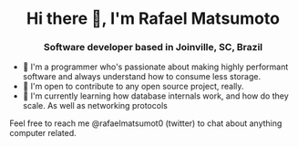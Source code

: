 <h1 align="center">Hi there 👋, I'm Rafael Matsumoto</h1>
<h3 align="center">Software developer based in Joinville, SC, Brazil</h3>

- 📄 I'm a programmer who's passionate about making highly performant software and always understand how to consume less storage.
- 🤝 I'm open to contribute to any open source project, really.
- 🌱 I'm currently learning how database internals work, and how do they scale. As well as networking protocols

Feel free to reach me @rafaelmatsumot0 (twitter) to chat about anything computer related.
